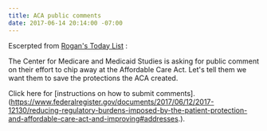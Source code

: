 ```yaml
---
title: ACA public comments
date: 2017-06-14 20:14:00 -07:00
---
```


Escerpted from [Rogan's Today List](http://roganslist.blogspot.com/) :

The Center for Medicare and Medicaid Studies is asking for public comment on their effort to chip away at the Affordable Care Act.  Let's tell them we want them to save the protections the ACA created. 

Click here for [instructions on how to submit comments].(https://www.federalregister.gov/documents/2017/06/12/2017-12130/reducing-regulatory-burdens-imposed-by-the-patient-protection-and-affordable-care-act-and-improving#addresses.). 


